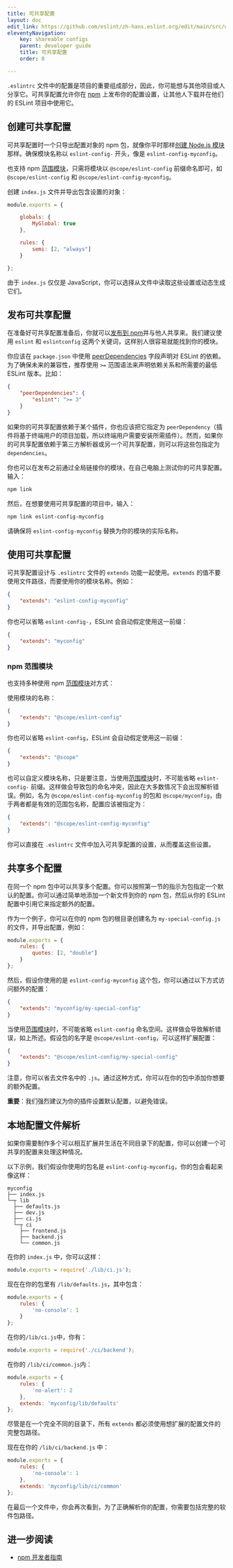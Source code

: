 ```yaml
---
title: 可共享配置
layout: doc
edit_link: https://github.com/eslint/zh-hans.eslint.org/edit/main/src/developer-guide/shareable-configs.md
eleventyNavigation:
    key: shareable configs
    parent: developer guide
    title: 可共享配置
    order: 8

---
```


`.eslintrc` 文件中的配置是项目的重要组成部分，因此，你可能想与其他项目或人分享它。可共享配置允许你在 [npm](https://www.npmjs.com/) 上发布你的配置设置，让其他人下载并在他们的 ESLint 项目中使用它。

## 创建可共享配置

可共享配置时一个只导出配置对象的 npm 包，就像你平时那样[创建 Node.js 模块](https://docs.npmjs.com/getting-started/creating-node-modules)那样。确保模块名称以 `eslint-config-` 开头，像是 `eslint-config-myconfig`。

也支持 npm [范围模块](https://docs.npmjs.com/misc/scope)，只需将模块以 `@scope/eslint-config` 前缀命名即可，如 `@scope/eslint-config` 和 `@scope/eslint-config-myconfig`。

创建 `index.js` 文件并导出包含设置的对象：

```js
module.exports = {

    globals: {
        MyGlobal: true
    },

    rules: {
        semi: [2, "always"]
    }

};
```

由于 `index.js` 仅仅是 JavaScript，你可以选择从文件中读取这些设置或动态生成它们。

## 发布可共享配置

在准备好可共享配置准备后，你就可以[发布到 npm](https://docs.npmjs.com/getting-started/publishing-npm-packages)并与他人共享来。我们建议使用 `eslint` 和 `eslintconfig` 这两个关键词，这样别人很容易就能找到你的模块。

你应该在 `package.json` 中使用 [peerDependencies](https://docs.npmjs.com/files/package.json#peerdependencies) 字段声明对 ESLint 的依赖。为了确保未来的兼容性，推荐使用 `>=` 范围语法来声明依赖关系和所需要的最低 ESLint 版本。比如：

```json
{
    "peerDependencies": {
        "eslint": ">= 3"
    }
}
```

如果你的可共享配置依赖于某个插件，你也应该把它指定为 `peerDependency`（插件将基于终端用户的项目加载，所以终端用户需要安装所需插件）。然而，如果你的可共享配置依赖于第三方解析器或另一个可共享配置，则可以将这些包指定为 `dependencies`。

你也可以在发布之前通过全局链接你的模块，在自己电脑上测试你的可共享配置。输入：

```bash
npm link
```

然后，在想要使用可共享配置的项目中，输入：

```bash
npm link eslint-config-myconfig
```

请确保将 `eslint-config-myconfig` 替换为你的模块的实际名称。

## 使用可共享配置

可共享配置设计与 `.eslintrc` 文件的 `extends` 功能一起使用。`extends` 的值不要使用文件路径，而要使用你的模块名称。例如：

```json
{
    "extends": "eslint-config-myconfig"
}
```

你也可以省略 `eslint-config-`，ESLint 会自动假定使用这一前缀：

```json
{
    "extends": "myconfig"
}
```

### npm 范围模块

也支持多种使用 npm [范围模块](https://docs.npmjs.com/misc/scope)对方式：

使用模块的名称：

```json
{
    "extends": "@scope/eslint-config"
}
```

你也可以省略 `eslint-config`，ESLint 会自动假定使用这一前缀：

```json
{
    "extends": "@scope"
}
```

也可以自定义模块名称，只是要注意，当使用[范围模块](https://docs.npmjs.com/misc/scope)时，不可能省略 `eslint-config-` 前缀。这样做会导致包的命名冲突，因此在大多数情况下会出现解析错误。例如，名为 `@scope/eslint-config-myconfig` 的包和 `@scope/myconfig`，由于两者都是有效的范围包名称，配置应该被指定为：

```json
{
    "extends": "@scope/eslint-config-myconfig"
}
```

你可以直接在 `.eslintrc` 文件中加入可共享配置的设置，从而覆盖这些设置。

## 共享多个配置

在同一个 npm 包中可以共享多个配置。你可以按照第一节的指示为包指定一个默认的配置。你可以通过简单地添加一个新文件到你的 npm 包，然后从你的 ESLint 配置中引用它来指定额外的配置。

作为一个例子，你可以在你的 npm 包的根目录创建名为 `my-special-config.js` 的文件，并导出配置，例如：

```js
module.exports = {
    rules: {
        quotes: [2, "double"]
    }
};
```

然后，假设你使用的是 `eslint-config-myconfig` 这个包，你可以通过以下方式访问额外的配置：

```json
{
    "extends": "myconfig/my-special-config"
}
```

当使用[范围模块](https://docs.npmjs.com/misc/scope)时，不可能省略 `eslint-config` 命名空间。这样做会导致解析错误，如上所述。假设包的名字是 `@scope/eslint-config`，可以这样扩展配置：

```json
{
    "extends": "@scope/eslint-config/my-special-config"
}
```

注意，你可以省去文件名中的 `.js`。通过这种方式，你可以在你的包中添加你想要的额外配置。

**重要**：我们强烈建议为你的插件设置默认配置，以避免错误。

## 本地配置文件解析

如果你需要制作多个可以相互扩展并生活在不同目录下的配置，你可以创建一个可共享的配置来处理这种情况。

以下示例，我们假设你使用的包名是 `eslint-config-myconfig`，你的包会看起来像这样：

```text
myconfig
├── index.js
└─┬ lib
  ├── defaults.js
  ├── dev.js
  ├── ci.js
  └─┬ ci
    ├── frontend.js
    ├── backend.js
    └── common.js
```

在你的 `index.js` 中，你可以这样：

```js
module.exports = require('./lib/ci.js');
```

现在在你的包里有 `/lib/defaults.js`，其中包含：

```js
module.exports = {
    rules: {
        'no-console': 1
    }
};
```

在你的`/lib/ci.js`中，你有：

```js
module.exports = require('./ci/backend');
```

在你的 `/lib/ci/common.js`内：

```js
module.exports = {
    rules: {
        'no-alert': 2
    },
    extends: 'myconfig/lib/defaults'
};
```

尽管是在一个完全不同的目录下，所有 `extends` 都必须使用想扩展的配置文件的完整包路径。

现在在你的 `/lib/ci/backend.js` 中：

```js
module.exports = {
    rules: {
        'no-console': 1
    },
    extends: 'myconfig/lib/ci/common'
};
```

在最后一个文件中，你会再次看到，为了正确解析你的配置，你需要包括完整的软件包路径。

## 进一步阅读

* [npm 开发者指南](https://docs.npmjs.com/misc/developers)
